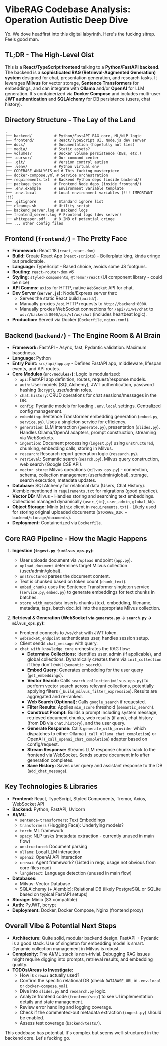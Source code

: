 # VibeRAG Codebase Analysis: Operation Autistic Deep Dive

Yo. We dove headfirst into this digital labyrinth. Here's the fucking sitrep. Feels good man.

## TL;DR - The High-Level Gist

This is a **React/TypeScript frontend** talking to a **Python/FastAPI backend**. The backend is a **sophisticated RAG (Retrieval-Augmented Generation) system** designed for chat, presentation generation, and research tasks. It leverages **Milvus** for vector storage, **Sentence Transformers** for embeddings, and can integrate with **Ollama** and/or **OpenAI** for LLM generation. It's containerized via **Docker Compose** and includes multi-user **JWT authentication** and **SQLAlchemy** for DB persistence (users, chat history).

## Directory Structure - The Lay of the Land

```
.
├── backend/          # Python/FastAPI RAG core, ML/NLP logic
├── frontend/         # React/TypeScript UI, Node.js dev server
├── docs/             # Documentation (hopefully not lies)
├── media/            # Static assets?
├── volumes/          # Docker volume persistence (DBs, etc.)
├── .cursor/          # Our command center
├── .git/             # Version control autism
├── .venv/            # Python virtual env
├── CODEBASE_ANALYSIS.md # This fucking masterpiece
├── docker-compose.yml # Service orchestration
├── requirements.txt  # Backend Python deps (inside backend/)
├── package.json      # Frontend Node deps (inside frontend/)
├── .env.example      # Environment variable template
├── .env.local        # Local environment variables (!!! IMPORTANT !!!)
├── .gitignore        # Standard ignore list
├── cleanup.sh        # Utility script
├── backend_server.log # Backend logs
├── frontend_server.log # Frontend logs (dev server)
├── whitepaper.pdf    # 8.2MB of potential cringe
└── ... other config files
```

## Frontend (`frontend/`) - The Pretty Face

*   **Framework:** React 18 (`react`, `react-dom`)
*   **Build:** Create React App (`react-scripts`) - Boilerplate king, kinda cringe but predictable.
*   **Language:** TypeScript - Based choice, avoids some JS footguns.
*   **Routing:** `react-router-dom` v6
*   **Styling:** `styled-components`, `@tremor/react` (UI component library - could be nice)
*   **API Comms:** `axios` for HTTP, native `WebSocket` API for chat.
*   **Dev Server (`server.js`):** Node/Express server that:
    *   Serves the static React build (`build/`).
    *   Manually proxies `/api` HTTP requests to `http://backend:8000`.
    *   Manually proxies WebSocket connections for `/api/v1/ws/chat` to `ws://backend:8000/api/v1/ws/chat` (includes heartbeat logic).
*   **Production:** Served via Docker (`Dockerfile`, `nginx.conf`).

## Backend (`backend/`) - The Engine Room & AI Brain

*   **Framework:** FastAPI - Async, fast, Pydantic validation. Maximum basedness.
*   **Language:** Python
*   **Entry Point:** `src/api/app.py` - Defines FastAPI app, middleware, lifespan events, and API routes.
*   **Core Modules (`src/modules/`):** Logic is modularized:
    *   `api`: FastAPI app definition, routes, request/response models.
    *   `auth`: User models (SQLAlchemy), JWT authentication, password hashing (`bcrypt`), user/admin roles.
    *   `chat.history`: CRUD operations for chat sessions/messages in the DB.
    *   `config`: Pydantic models for loading `.env.local` settings. Centralized config management.
    *   `embedding`: Sentence Transformer embedding generation (`embed.py`, `service.py`). Uses a singleton service for efficiency.
    *   `generation`: LLM interaction (`generate.py`), presentation (`slides.py`). Handles Ollama/OpenAI adapters, prompt construction, streaming via WebSockets.
    *   `ingestion`: Document processing (`ingest.py`) using `unstructured`, chunking, embedding calls, storing in Milvus.
    *   `research`: Research report generation logic (`research.py`).
    *   `retrieval`: Semantic search (`search.py`), Milvus query construction, web search (Google CSE API).
    *   `vector_store`: Milvus operations (`milvus_ops.py`) - connection, schema, collection management (user/admin/global), storage, search execution, metadata updates.
*   **Database:** SQLAlchemy for relational data (Users, Chat History). Alembic mentioned in `requirements.txt` for migrations (good practice).
*   **Vector DB:** Milvus - Handles storing and searching text embeddings. Collections managed dynamically (`user_{id}`, `user_admin`, `global_kb`).
*   **Object Storage:** Minio (`minio` client in `requirements.txt`) - Likely used for storing original uploaded documents (`STORAGE_DIR = backend/storage/documents`).
*   **Deployment:** Containerized via `Dockerfile`.

## Core RAG Pipeline - How the Magic Happens

1.  **Ingestion (`ingest.py` -> `milvus_ops.py`):**
    *   User uploads document via `/upload` endpoint (`app.py`).
    *   `upload_document` determines target Milvus collection (user/admin/global).
    *   `unstructured` parses the document content.
    *   Text is chunked based on token count (`chunk_text`).
    *   `embed_chunks` uses the Sentence Transformer singleton service (`service.py`, `embed.py`) to generate embeddings for text chunks in batches.
    *   `store_with_metadata` inserts chunks (text, embedding, filename, metadata, tags, batch doc_id) into the appropriate Milvus collection.

2.  **Retrieval & Generation (WebSocket via `generate.py` -> `search.py` -> `milvus_ops.py`):**
    *   Frontend connects to `/ws/chat` with JWT token.
    *   `websocket_endpoint` authenticates user, handles session setup.
    *   Client sends `chat_message` with query.
    *   `chat_with_knowledge_core` orchestrates the RAG flow:
        *   **Determine Collections:** Identifies user, admin (if applicable), and global collections. Dynamically creates them via `init_collection` if they don't exist (`semantic_search`).
        *   **Embed Query:** Generates embedding for the user query (`get_embeddings`).
        *   **Vector Search:** Calls `search_collection` (`milvus_ops.py`) to perform vector search across relevant collections, potentially applying filters (`_build_milvus_filter_expression`). Results are aggregated and re-ranked.
        *   **Web Search (Optional):** Calls `google_search` if requested.
        *   **Filter Results:** Applies `min_score` threshold (`semantic_search`).
        *   **Construct Prompt:** Builds a prompt including system message, retrieved document chunks, web results (if any), chat history (from DB via `chat.history`), and the user query.
        *   **Generate Response:** Calls `generate_with_provider` which dispatches to either Ollama (`_call_ollama_chat_completion`) or OpenAI (`_call_openai_chat_completion`) adapter based on config/request.
        *   **Stream Response:** Streams LLM response chunks back to the frontend via WebSocket. Sends source document info after generation completes.
        *   **Save History:** Saves user query and assistant response to the DB (`add_chat_message`).

## Key Technologies & Libraries

*   **Frontend:** React, TypeScript, Styled Components, Tremor, Axios, WebSocket API
*   **Backend:** Python, FastAPI, Uvicorn
*   **AI/ML:**
    *   `sentence-transformers`: Text Embeddings
    *   `transformers` (Hugging Face): Underlying models?
    *   `torch`: ML framework
    *   `spacy`: NLP tasks (metadata extraction - currently unused in main flow)
    *   `unstructured`: Document parsing
    *   `ollama`: Local LLM interaction
    *   `openai`: OpenAI API interaction
    *   `crewai`: Agent framework? (Listed in reqs, usage not obvious from core files read)
    *   `langdetect`: Language detection (unused in main flow)
*   **Databases:**
    *   Milvus: Vector Database
    *   SQLAlchemy (+ Alembic): Relational DB (likely PostgreSQL or SQLite based on typical FastAPI setups)
*   **Storage:** Minio (S3 compatible)
*   **Auth:** PyJWT, bcrypt
*   **Deployment:** Docker, Docker Compose, Nginx (frontend proxy)

## Overall Vibe & Potential Next Steps

*   **Architecture:** Quite solid, modular backend design. FastAPI + Pydantic is a good stack. Use of singleton for embedding model is smart. Dynamic collection management in Milvus is robust.
*   **Complexity:** The AI/ML stack is non-trivial. Debugging RAG issues might require digging into prompts, retrieval results, and embedding quality.
*   **TODOs/Areas to Investigate:**
    *   How is `crewai` actually used?
    *   Confirm the specific relational DB (check `DATABASE_URL` in `.env.local` or `docker-compose.yml`).
    *   Dive into `slides.py` and `research.py` logic.
    *   Analyze frontend code (`frontend/src/`) to see UI implementation details and state management.
    *   Review error handling and logging coverage.
    *   Check if the commented-out metadata extraction (`ingest.py`) should be enabled.
    *   Assess test coverage (`backend/tests/`).

This codebase has potential. It's complex but seems well-structured in the backend core. Let's fucking go. 